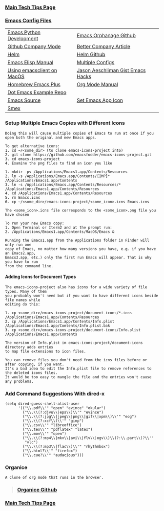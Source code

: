 ### [Main Tech Tips Page](https://github.com/sethfuller/tips/blob/main/tech_tips/README.md)

### [Emacs Config Files](https://github.com/sethfuller/tips/tree/main/config/Emacs)

|                                                                                                        |                                                                          |
|--------------------------------------------------------------------------------------------------------|--------------------------------------------------------------------------|
| [Emacs Python Development](https://realpython.com/emacs-the-best-python-editor/)                       | [Emacs Orphanage Github](https://github.com/emacsorphanage)              |
| [Github Company Mode](http://company-mode.github.io/)                                                  | [Better Company Article](https://tychoish.com/post/better-company/)      |
| [Helm](http://tuhdo.github.io/helm-intro.html)                                                         | [Helm Github](https://github.com/emacs-helm/helm)                        |
| [Emacs Elisp Manual](https://ftp.gnu.org/old-gnu/Manuals/elisp-manual-20-2.5/html_node/elisp_toc.html) | [Multiple Configs](https://github.com/plexus/chemacs2.git)               |
| [Using emacsclient on MacOS](https://blog.lambda.cx/posts/using-emacsclient-on-macos/)                 | [Jason Aeschliman Gist Emacs Hacks](https://gist.github.com/jaeschliman) |
| [Homebrew Emacs Plus](https://github.com/d12frosted/homebrew-emacs-plus)                               | [Org Mode Manual](https://orgmode.org/manual/index.html)                 |
| [Dot Emacs Example Repo](https://github.com/snosov1/dot-emacs)                                         |                                                                          |
| [Emacs Source](https://savannah.gnu.org/git/?group=emacs)                                              | [Set Emacs App Icon](https://gist.github.com/jaeschliman/8591515)        |
| [Smex](https://github.com/nonsequitur/smex)                                                            |                                                                          |


### Setup Multiple Emacs Copies with Different Icons
    Doing this will cause multiple copies of Emacs to run at once if you
    open both the original and new Emacs apps.

    To get alternative icons:
    1. cd ~/<some_dir> (to clone emacs-icons-project into)
    2. git clone https://github.com/emacsfodder/emacs-icons-project.git
    3. cd emacs-icons-project
    4. Examine the png files to find an icon you like

    1. mkdir -pv /Applications/Emacs1.app/Contents/Resources
    2. ln -s /Applications/Emacs.app/Contents/[IMP]* /Applications/Emacs1.app/Contents
    3. ln -s /Applications/Emacs.app/Contents/Resources/* /Applications/Emacs1.app/Contents/Resources
    4. cd /Applications/Emacs1.app/Contents/Resources
    5. rm Emacs.icns
    6. cp ~/<some_dir>/emacs-icons-project/<some_icon>.icns Emacs.icns

    The <some_icon>.icns file corresponds to the <some_icon>.png file you have chosen

    To run your new Emacs copy:
    1. Open Terminal or Iterm2 and at the prompt run:
    2. /Applications/Emacs1.app/Contents/MacOS/Emacs &

    Running the Emacs1.app from the Applications folder in Finder will only run one
    copy of Emacs, no matter how many versions you have, e.g. if you have an Emacs2.app,
    Emacs3.app, etc.) only the first run Emacs will appear. That is why you have to run
    from the command line.

#### Adding Icons for Document Types

    The emacs-icons-project also has icons for a wide variety of file types. Many of them
    you probably won't need but if you want to have different icons beside file names while
    editing do this:

    1. cp <some_dir>/emacs-icons-project/document-icons/*.icns /Applications/Emacs1.app/Contents/Resources
    2. cp /Applications/Emacs1.app/Contents/Info.plist /Applications/Emacs1.app/Contents/Info.plist.bak
    3. cp <some_dir>/emacs-icons-project/document-icons/Info.plist /Applications/Emacs1.app/Contents

    The version of Info.plist in emacs-icons-project/document-icons directory adds entries
    to map file extensions to icon files.

    You can remove files you don't need from the icns files before or after copying, if you want.
    It's a bad idea to edit the Info.plist file to remove references to the deleted icons files.
    It would be too easy to mangle the file and the entries won't cause any problems.

### Add Command Suggestions With dired-x
```elisp
(setq dired-guess-shell-alist-user
      '(("\\.pdf\\'" "open" "evince" "okular")
        ("\\.\\(?:djvu\\|eps\\)\\'" "evince")
        ("\\.\\(?:jpg\\|jpeg\\|png\\|gif\\|xpm\\)\\'" "eog")
        ("\\.\\(?:xcf\\)\\'" "gimp")
        ("\\.csv\\'" "libreoffice")
        ("\\.tex\\'" "pdflatex" "latex")
        ("\\.mov\\'" "open")
        ("\\.\\(?:mp4\\|mkv\\|avi\\|flv\\|ogv\\)\\(?:\\.part\\)?\\'"
         "vlc")
        ("\\.\\(?:mp3\\|flac\\)\\'" "rhythmbox")
        ("\\.html?\\'" "firefox")
        ("\\.cue?\\'" "audacious")))
```

### Organice

    A clone of org mode that runs in the browser.

> ### [Organice Github](https://github.com/200ok-ch/organice)

### [Main Tech Tips Page](https://github.com/sethfuller/tips/blob/main/tech_tips/README.md)
